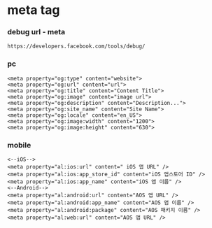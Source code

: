 # meta tag
### debug url - meta
``` https://developers.facebook.com/tools/debug/ ```

### pc
```
<meta property="og:type" content="website">
<meta property="og:url" content="url">
<meta property="og:title" content="Content Title">
<meta property="og:image" content="image url">
<meta property="og:description" content="Description...">
<meta property="og:site_name" content="Site Name">
<meta property="og:locale" content="en_US">
<meta property="og:image:width" content="1200">
<meta property="og:image:height" content="630">
```
### mobile
```
<--iOS-->
<meta property="al:ios:url" content=" iOS 앱 URL" />
<meta property="al:ios:app_store_id" content="iOS 앱스토어 ID" /> 
<meta property="al:ios:app_name" content="iOS 앱 이름" /> 
<--Android-->
<meta property="al:android:url" content="AOS 앱 URL" />
<meta property="al:android:app_name" content="AOS 앱 이름" />
<meta property="al:android:package" content="AOS 패키지 이름" /> 
<meta property="al:web:url" content="AOS 앱 URL" />
```
